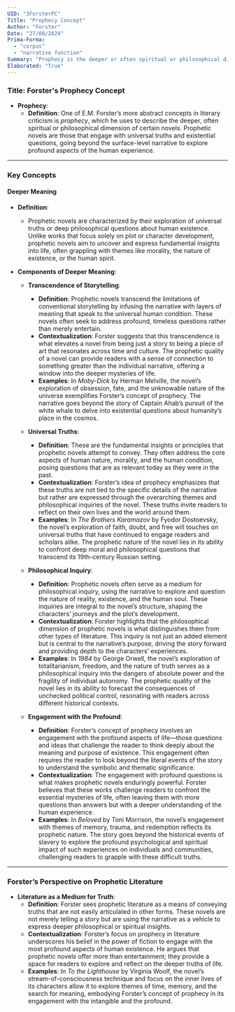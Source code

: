 ```yaml
---
UID: "3ForsterPC"
Title: "Prophecy Concept"
Author: "Forster"
Date: "27/08/2024"
Prima-Forma:
  - "corpus"
  - "narrative function"
Summary: "Prophecy is the deeper or often spiritual or philosophical dimension of certain novels."
Elaborated: "True"
---
```

### Title: **Forster's Prophecy Concept**

- **Prophecy**:
  - **Definition**: One of E.M. Forster’s more abstract concepts in literary criticism is *prophecy*, which he uses to describe the deeper, often spiritual or philosophical dimension of certain novels. Prophetic novels are those that engage with universal truths and existential questions, going beyond the surface-level narrative to explore profound aspects of the human experience.

---

### **Key Concepts**

#### **Deeper Meaning**

- **Definition**:
  - Prophetic novels are characterized by their exploration of universal truths or deep philosophical questions about human existence. Unlike works that focus solely on plot or character development, prophetic novels aim to uncover and express fundamental insights into life, often grappling with themes like morality, the nature of existence, or the human spirit.

- **Components of Deeper Meaning**:
  - **Transcendence of Storytelling**:
    - **Definition**: Prophetic novels transcend the limitations of conventional storytelling by infusing the narrative with layers of meaning that speak to the universal human condition. These novels often seek to address profound, timeless questions rather than merely entertain.
    - **Contextualization**: Forster suggests that this transcendence is what elevates a novel from being just a story to being a piece of art that resonates across time and culture. The prophetic quality of a novel can provide readers with a sense of connection to something greater than the individual narrative, offering a window into the deeper mysteries of life.
    - **Examples**: In *Moby-Dick* by Herman Melville, the novel’s exploration of obsession, fate, and the unknowable nature of the universe exemplifies Forster’s concept of prophecy. The narrative goes beyond the story of Captain Ahab’s pursuit of the white whale to delve into existential questions about humanity’s place in the cosmos.

  - **Universal Truths**:
    - **Definition**: These are the fundamental insights or principles that prophetic novels attempt to convey. They often address the core aspects of human nature, morality, and the human condition, posing questions that are as relevant today as they were in the past.
    - **Contextualization**: Forster’s idea of prophecy emphasizes that these truths are not tied to the specific details of the narrative but rather are expressed through the overarching themes and philosophical inquiries of the novel. These truths invite readers to reflect on their own lives and the world around them.
    - **Examples**: In *The Brothers Karamazov* by Fyodor Dostoevsky, the novel’s exploration of faith, doubt, and free will touches on universal truths that have continued to engage readers and scholars alike. The prophetic nature of the novel lies in its ability to confront deep moral and philosophical questions that transcend its 19th-century Russian setting.

  - **Philosophical Inquiry**:
    - **Definition**: Prophetic novels often serve as a medium for philosophical inquiry, using the narrative to explore and question the nature of reality, existence, and the human soul. These inquiries are integral to the novel’s structure, shaping the characters’ journeys and the plot’s development.
    - **Contextualization**: Forster highlights that the philosophical dimension of prophetic novels is what distinguishes them from other types of literature. This inquiry is not just an added element but is central to the narrative’s purpose, driving the story forward and providing depth to the characters’ experiences.
    - **Examples**: In *1984* by George Orwell, the novel’s exploration of totalitarianism, freedom, and the nature of truth serves as a philosophical inquiry into the dangers of absolute power and the fragility of individual autonomy. The prophetic quality of the novel lies in its ability to forecast the consequences of unchecked political control, resonating with readers across different historical contexts.

  - **Engagement with the Profound**:
    - **Definition**: Forster’s concept of prophecy involves an engagement with the profound aspects of life—those questions and ideas that challenge the reader to think deeply about the meaning and purpose of existence. This engagement often requires the reader to look beyond the literal events of the story to understand the symbolic and thematic significance.
    - **Contextualization**: The engagement with profound questions is what makes prophetic novels enduringly powerful. Forster believes that these works challenge readers to confront the essential mysteries of life, often leaving them with more questions than answers but with a deeper understanding of the human experience.
    - **Examples**: In *Beloved* by Toni Morrison, the novel’s engagement with themes of memory, trauma, and redemption reflects its prophetic nature. The story goes beyond the historical events of slavery to explore the profound psychological and spiritual impact of such experiences on individuals and communities, challenging readers to grapple with these difficult truths.

---

### **Forster’s Perspective on Prophetic Literature**

- **Literature as a Medium for Truth**:
  - **Definition**: Forster sees prophetic literature as a means of conveying truths that are not easily articulated in other forms. These novels are not merely telling a story but are using the narrative as a vehicle to express deeper philosophical or spiritual insights.
  - **Contextualization**: Forster’s focus on prophecy in literature underscores his belief in the power of fiction to engage with the most profound aspects of human existence. He argues that prophetic novels offer more than entertainment; they provide a space for readers to explore and reflect on the deeper truths of life.
  - **Examples**: In *To the Lighthouse* by Virginia Woolf, the novel’s stream-of-consciousness technique and focus on the inner lives of its characters allow it to explore themes of time, memory, and the search for meaning, embodying Forster’s concept of prophecy in its engagement with the intangible and the profound.
